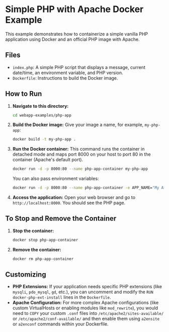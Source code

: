 # Simple PHP with Apache Docker Example

This example demonstrates how to containerize a simple vanilla PHP application using Docker and an official PHP image with Apache.

## Files

*   `index.php`: A simple PHP script that displays a message, current date/time, an environment variable, and PHP version.
*   `Dockerfile`: Instructions to build the Docker image.

## How to Run

1.  **Navigate to this directory:**
    ```bash
    cd webapp-examples/php-app
    ```

2.  **Build the Docker image:**
    Give your image a name, for example, `my-php-app`:
    ```bash
    docker build -t my-php-app .
    ```

3.  **Run the Docker container:**
    This command runs the container in detached mode and maps port 8000 on your host to port 80 in the container (Apache's default port).
    ```bash
    docker run -d -p 8000:80 --name php-app-container my-php-app
    ```
    You can also pass environment variables:
    ```bash
    docker run -d -p 8000:80 --name php-app-container -e APP_NAME="My Awesome PHP App" my-php-app
    ```

4.  **Access the application:**
    Open your web browser and go to `http://localhost:8000`. You should see the PHP page.

## To Stop and Remove the Container

1.  **Stop the container:**
    ```bash
    docker stop php-app-container
    ```

2.  **Remove the container:**
    ```bash
    docker rm php-app-container
    ```

## Customizing

*   **PHP Extensions:** If your application needs specific PHP extensions (like `mysqli`, `pdo_mysql`, `gd`, etc.), you can uncomment and modify the `RUN docker-php-ext-install` lines in the `Dockerfile`.
*   **Apache Configuration:** For more complex Apache configurations (like custom VirtualHosts or enabling modules like `mod_rewrite`), you would need to `COPY` your custom `.conf` files into `/etc/apache2/sites-available/` or `/etc/apache2/conf-available/` and then enable them using `a2ensite` or `a2enconf` commands within your Dockerfile.
